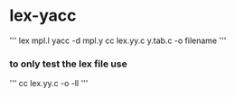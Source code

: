 # lex-yacc
'''
lex mpl.l
yacc -d mpl.y
cc lex.yy.c y.tab.c -o filename
'''
### to only test the lex file use
'''
cc lex.yy.c -o -ll
'''

